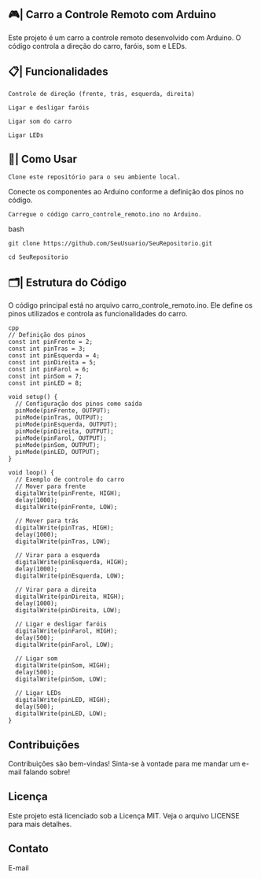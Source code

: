 ## 🎮| Carro a Controle Remoto com Arduino

Este projeto é um carro a controle remoto desenvolvido com Arduino. O código controla a direção do carro, faróis, som e LEDs.

## 📋| Funcionalidades

```
Controle de direção (frente, trás, esquerda, direita)
```
```
Ligar e desligar faróis
```
```
Ligar som do carro
```
```
Ligar LEDs
```
## 📑| Como Usar
```
Clone este repositório para o seu ambiente local.
```
Conecte os componentes ao Arduino conforme a definição dos pinos no código.
```
Carregue o código carro_controle_remoto.ino no Arduino.
```
bash
```
git clone https://github.com/SeuUsuario/SeuRepositorio.git
```
```
cd SeuRepositorio
```
## 🗂️| Estrutura do Código
O código principal está no arquivo carro_controle_remoto.ino. Ele define os pinos utilizados e controla as funcionalidades do carro.

```
cpp
// Definição dos pinos
const int pinFrente = 2;
const int pinTras = 3;
const int pinEsquerda = 4;
const int pinDireita = 5;
const int pinFarol = 6;
const int pinSom = 7;
const int pinLED = 8;

void setup() {
  // Configuração dos pinos como saída
  pinMode(pinFrente, OUTPUT);
  pinMode(pinTras, OUTPUT);
  pinMode(pinEsquerda, OUTPUT);
  pinMode(pinDireita, OUTPUT);
  pinMode(pinFarol, OUTPUT);
  pinMode(pinSom, OUTPUT);
  pinMode(pinLED, OUTPUT);
}

void loop() {
  // Exemplo de controle do carro
  // Mover para frente
  digitalWrite(pinFrente, HIGH);
  delay(1000);
  digitalWrite(pinFrente, LOW);

  // Mover para trás
  digitalWrite(pinTras, HIGH);
  delay(1000);
  digitalWrite(pinTras, LOW);

  // Virar para a esquerda
  digitalWrite(pinEsquerda, HIGH);
  delay(1000);
  digitalWrite(pinEsquerda, LOW);

  // Virar para a direita
  digitalWrite(pinDireita, HIGH);
  delay(1000);
  digitalWrite(pinDireita, LOW);

  // Ligar e desligar faróis
  digitalWrite(pinFarol, HIGH);
  delay(500);
  digitalWrite(pinFarol, LOW);

  // Ligar som
  digitalWrite(pinSom, HIGH);
  delay(500);
  digitalWrite(pinSom, LOW);

  // Ligar LEDs
  digitalWrite(pinLED, HIGH);
  delay(500);
  digitalWrite(pinLED, LOW);
}

```

## Contribuições

Contribuições são bem-vindas! Sinta-se à vontade para me mandar um e-mail falando sobre! 

## Licença
Este projeto está licenciado sob a Licença MIT. Veja o arquivo LICENSE para mais detalhes.

## Contato

E-mail

